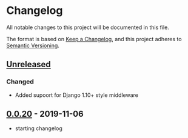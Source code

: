 # Changelog

All notable changes to this project will be documented in this file.

The format is based on [Keep a Changelog](https://keepachangelog.com/en/1.0.0/),
and this project adheres to [Semantic Versioning](https://semver.org/spec/v2.0.0.html).

## [Unreleased]

### Changed

- Added supoort for Django 1.10+ style middleware

## [0.0.20] - 2019-11-06

- starting changelog

[unreleased]: https://github.com/appsembler/django-tiers/compare/v0.0.20...HEAD
[0.0.20]: https://github.com/appsembler/django-tiers/releases/tag/v0.0.20
